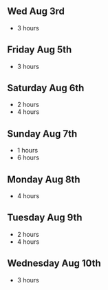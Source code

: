 ## Wed Aug 3rd

* 3 hours

## Friday Aug 5th

* 3 hours

## Saturday Aug 6th

* 2 hours
* 4 hours

## Sunday Aug 7th

* 1 hours
* 6 hours

## Monday Aug 8th

* 4 hours

## Tuesday Aug 9th

* 2 hours
* 4 hours

## Wednesday Aug 10th

* 3 hours
